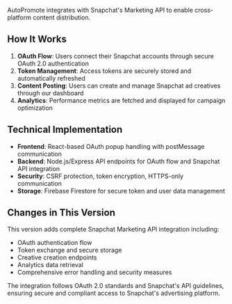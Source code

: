 AutoPromote integrates with Snapchat's Marketing API to enable cross-platform content distribution.

## How It Works

1. **OAuth Flow**: Users connect their Snapchat accounts through secure OAuth 2.0 authentication
2. **Token Management**: Access tokens are securely stored and automatically refreshed
3. **Content Posting**: Users can create and manage Snapchat ad creatives through our dashboard
4. **Analytics**: Performance metrics are fetched and displayed for campaign optimization

## Technical Implementation

- **Frontend**: React-based OAuth popup handling with postMessage communication
- **Backend**: Node.js/Express API endpoints for OAuth flow and Snapchat API integration
- **Security**: CSRF protection, token encryption, HTTPS-only communication
- **Storage**: Firebase Firestore for secure token and user data management

## Changes in This Version

This version adds complete Snapchat Marketing API integration including:
- OAuth authentication flow
- Token exchange and secure storage
- Creative creation endpoints
- Analytics data retrieval
- Comprehensive error handling and security measures

The integration follows OAuth 2.0 standards and Snapchat's API guidelines, ensuring secure and compliant access to Snapchat's advertising platform.
